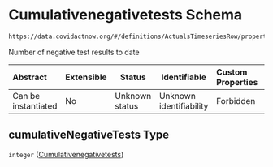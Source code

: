 # Cumulativenegativetests Schema

```txt
https://data.covidactnow.org/#/definitions/ActualsTimeseriesRow/properties/cumulativeNegativeTests
```

Number of negative test results to date


| Abstract            | Extensible | Status         | Identifiable            | Custom Properties | Additional Properties | Access Restrictions | Defined In                                                   |
| :------------------ | ---------- | -------------- | ----------------------- | :---------------- | --------------------- | ------------------- | ------------------------------------------------------------ |
| Can be instantiated | No         | Unknown status | Unknown identifiability | Forbidden         | Allowed               | none                | [schemas.json\*](../out/schemas.json "open original schema") |

## cumulativeNegativeTests Type

`integer` ([Cumulativenegativetests](schemas-definitions-actualstimeseriesrow-properties-cumulativenegativetests.md))
